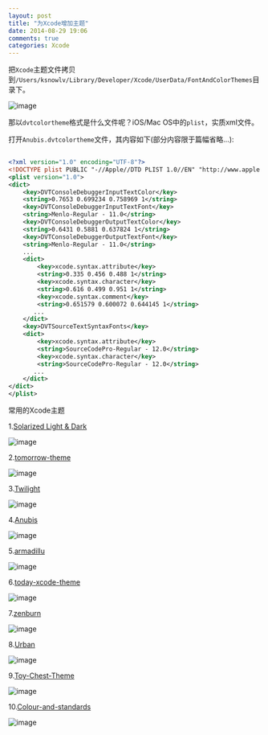 ```yaml
---
layout: post
title: "为Xcode增加主题"
date: 2014-08-29 19:06
comments: true
categories: Xcode
---
```


把`Xcode`主题文件拷贝到`/Users/ksnowlv/Library/Developer/Xcode/UserData/FontAndColorThemes`目录下。

<!--more-->

![image](/images/post/2014-08-29-wei-xcode-zeng-jia-zhu-ti/xcode_theme_dir.png)

那以`dvtcolortheme`格式是什么文件呢？iOS/Mac OS中的`plist`，实质xml文件。

打开`Anubis.dvtcolortheme`文件，其内容如下(部分内容限于篇幅省略...):

``` xml
    
<?xml version="1.0" encoding="UTF-8"?>
<!DOCTYPE plist PUBLIC "-//Apple//DTD PLIST 1.0//EN" "http://www.apple.com/DTDs/PropertyList-1.0.dtd">
<plist version="1.0">
<dict>
	<key>DVTConsoleDebuggerInputTextColor</key>
	<string>0.7653 0.699234 0.758969 1</string>
	<key>DVTConsoleDebuggerInputTextFont</key>
	<string>Menlo-Regular - 11.0</string>
	<key>DVTConsoleDebuggerOutputTextColor</key>
	<string>0.6431 0.5881 0.637824 1</string>
	<key>DVTConsoleDebuggerOutputTextFont</key>
	<string>Menlo-Regular - 11.0</string>
    ...
	<dict>
		<key>xcode.syntax.attribute</key>
		<string>0.335 0.456 0.488 1</string>
		<key>xcode.syntax.character</key>
		<string>0.616 0.499 0.951 1</string>
		<key>xcode.syntax.comment</key>
		<string>0.651579 0.600072 0.644145 1</string>
       ...
	</dict>
	<key>DVTSourceTextSyntaxFonts</key>
	<dict>
		<key>xcode.syntax.attribute</key>
		<string>SourceCodePro-Regular - 12.0</string>
		<key>xcode.syntax.character</key>
		<string>SourceCodePro-Regular - 12.0</string>
       ...
	</dict>
</dict>
</plist>

```


常用的Xcode主题

1.[Solarized Light & Dark](https://github.com/jbrennan/xcode4themes)

![image](/images/post/2014-08-29-wei-xcode-zeng-jia-zhu-ti/solarized_theme_overview.png)


2.[tomorrow-theme](https://github.com/chriskempson/tomorrow-theme)

![image](/images/post/2014-08-29-wei-xcode-zeng-jia-zhu-ti/tomorrow_theme_overview.png)

3.[Twilight](https://github.com/brunodecarvalho/xcode-themes)

![image](/images/post/2014-08-29-wei-xcode-zeng-jia-zhu-ti/twilight_theme_overview.png)

4.[Anubis](https://raw.githubusercontent.com/gtranchedone/XcodeThemes/master/Anubis.dvtcolortheme)

![image](/images/post/2014-08-29-wei-xcode-zeng-jia-zhu-ti/anubis_theme_overview.png)

5.[armadillu](https://raw.githubusercontent.com/armadillu/XcodeColorSchemes/master/Xcode5/armadillu.dvtcolortheme)

![image](/images/post/2014-08-29-wei-xcode-zeng-jia-zhu-ti/armadillu_theme_overview.png)

6.[today-xcode-theme](https://github.com/alenofx/today-xcode-theme)

![image](/images/post/2014-08-29-wei-xcode-zeng-jia-zhu-ti/today_theme_overview.png)

7.[zenburn](https://github.com/colinta/zenburn)

![image](/images/post/2014-08-29-wei-xcode-zeng-jia-zhu-ti/zenburn_theme_overview.png)

8.[Urban](https://github.com/UrbanApps/Urban)

![image](/images/post/2014-08-29-wei-xcode-zeng-jia-zhu-ti/urban_theme_overview.png)

9.[Toy-Chest-Theme](https://github.com/JacksonGariety/Toy-Chest-Theme)

![image](/images/post/2014-08-29-wei-xcode-zeng-jia-zhu-ti/toy_chest_theme_overview.png)

10.[Colour-and-standards](https://github.com/tkemp/Colour-and-standards)

![image](/images/post/2014-08-29-wei-xcode-zeng-jia-zhu-ti/chocolate_cake_theme_overview.png)
